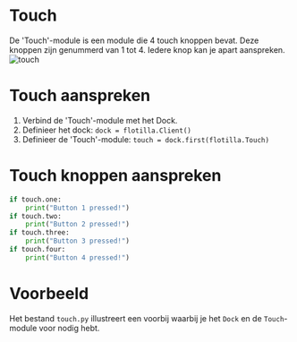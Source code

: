 # Touch
De 'Touch'-module is een module die 4 touch knoppen bevat. Deze knoppen zijn genummerd van 1 tot 4. Iedere knop kan je apart aanspreken.
![touch](assets/touch.png)

# Touch aanspreken
1. Verbind de 'Touch'-module met het Dock.
2. Definieer het dock: `dock = flotilla.Client()`
3. Definieer de 'Touch'-module: `touch = dock.first(flotilla.Touch)`

# Touch knoppen aanspreken

```python
if touch.one:
	print("Button 1 pressed!")
if touch.two:
	print("Button 2 pressed!")
if touch.three:
	print("Button 3 pressed!")
if touch.four:
	print("Button 4 pressed!")
```

# Voorbeeld
Het bestand `touch.py` illustreert een voorbij waarbij je het `Dock` en de `Touch`-module voor nodig hebt.
